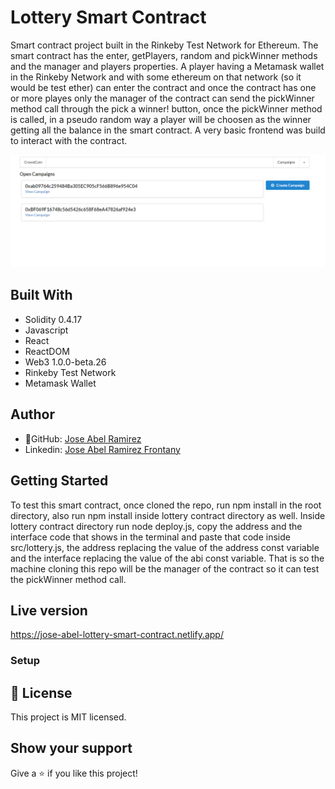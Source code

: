 # Lottery Smart Contract

Smart contract project built in the Rinkeby Test Network for Ethereum. The smart contract has the enter, getPlayers, random and pickWinner methods and the manager and players properties. A player having a Metamask wallet in the Rinkeby Network and with some ethereum on that network (so it would be test ether) can enter the contract and once the contract has one or more playes only the manager of the contract can send the pickWinner method call through the pick a winner! button, once the pickWinner method is called, in a pseudo random way a player will be choosen as the winner getting all the balance in the smart contract. A very basic frontend was build to interact with the contract.

![screenshot](./app_screenshot.png)

## Built With

- Solidity 0.4.17
- Javascript
- React
- ReactDOM
- Web3 1.0.0-beta.26
- Rinkeby Test Network
- Metamask Wallet

## Author

- 👤GitHub: [Jose Abel Ramirez](https://github.com/jose-Abel)
- Linkedin: [Jose Abel Ramirez Frontany](https://www.linkedin.com/in/jose-abel-ramirez-frontany-7674a842/)

## Getting Started

To test this smart contract, once cloned the repo, run npm install in the root directory, also run npm install inside lottery contract directory as well. Inside lottery contract directory run node deploy.js, copy the address and the interface code that shows in the terminal and paste that code inside src/lottery.js, the address replacing the value of the address const variable and the interface replacing the value of the abi const variable. That is so the machine cloning this repo will be the manager of the contract so it can test the pickWinner method call.

## Live version

https://jose-abel-lottery-smart-contract.netlify.app/

### Setup

## 📝 License

This project is MIT licensed.

## Show your support

Give a ⭐️ if you like this project!
